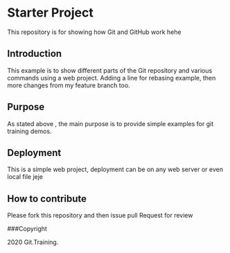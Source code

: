 # Starter Project

This repository is for showing how Git and GitHub work hehe

## Introduction

This example is to show different parts
of the Git repository and various commands
using a web project. Adding a line for rebasing example, then more changes from my feature branch too.

## Purpose

As stated above , the main purpose is to 
provide simple examples for git training
demos.

## Deployment

This is a simple web project, deployment
can be on any web server or even local 
file jeje

## How to contribute

Please fork this repository and then issue pull Request for review

###Copyright

2020 Git.Training.